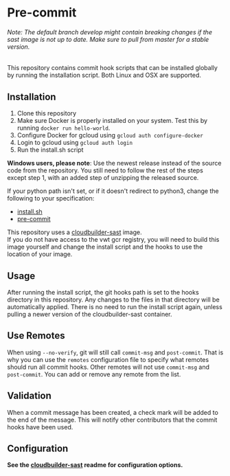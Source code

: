 # Pre-commit

###### Note: The *default* branch develop might contain breaking changes if the sast image is not up to date. Make sure to pull from master for a stable version.
This repository contains commit hook scripts that can be installed globally by running the installation script.
Both Linux and OSX are supported.

## Installation
1. Clone this repository
2. Make sure Docker is properly installed on your system. Test this by running `docker run hello-world`.
3. Configure Docker for gcloud using `gcloud auth configure-docker`
4. Login to gcloud using `gcloud auth login`
5. Run the install.sh script

**Windows users, please note**:
Use the newest release instead of the source code from the repository. You still need to follow the rest of the steps except step 1,
with an added step of unzipping the released source.

If your python path isn't set, or if it doesn't redirect to python3, change the following to your specification:
- [install.sh](https://github.com/vwt-digital/commit-hooks/blob/develop/install.sh#L39-L42)
- [pre-commit](https://github.com/vwt-digital/commit-hooks/blob/develop/hooks/pre-commit#L142)


This repository uses a [cloudbuilder-sast](https://github.com/vwt-digital/cloudbuilder-sast) image.  
If you do not have access to the vwt gcr registry, you will need to build this image yourself and change the install 
script and the hooks to use the location of your image.


## Usage 
After running the install script, the git hooks path is set to the hooks directory in this repository. Any changes to
the files in that directory will be automatically applied. There is no need to run the install script again, unless 
pulling a newer version of the cloudbuilder-sast container.

## Use Remotes
When using `--no-verify`, git will still call `commit-msg` and `post-commit`. 
That is why you can use the `remotes` configuration file to specify what remotes should run all commit hooks.
Other remotes will not use `commit-msg` and `post-commit`.
You can add or remove any remote from the list.


## Validation
When a commit message has been created, a check mark will be added to the end of the message. This will notify
other contributors that the commit hooks have been used.

## Configuration
**See the [cloudbuilder-sast](https://github.com/vwt-digital/cloudbuilder-sast) readme for configuration options.**
